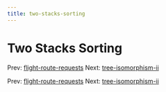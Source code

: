```yaml
---
title: two-stacks-sorting
---
```




# Two Stacks Sorting

Prev:
[flight-route-requests](flight-route-requests.md)
Next:
[tree-isomorphism-ii](tree-isomorphism-ii.md)

Prev:
[flight-route-requests](flight-route-requests.md)
Next:
[tree-isomorphism-ii](tree-isomorphism-ii.md)
